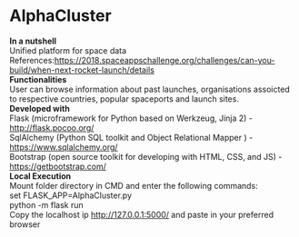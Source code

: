 # AlphaCluster
<b>In a nutshell</b><br>
Unified platform for space data<br>
References:https://2018.spaceappschallenge.org/challenges/can-you-build/when-next-rocket-launch/details<br>
<b>Functionalities</b><br>
User can browse information about past launches, organisations assoicted to respective countries, popular spaceports and launch sites.<br> 
<b>Developed with</b><br>
Flask (microframework for Python based on Werkzeug, Jinja 2) - http://flask.pocoo.org/ <br>
SqlAlchemy (Python SQL toolkit and Object Relational Mapper ) - https://www.sqlalchemy.org/<br>
Bootstrap (open source toolkit for developing with HTML, CSS, and JS) - https://getbootstrap.com/<br>
<b>Local Execution</b><br> 
Mount folder directory in CMD and enter the following commands:<br>
set FLASK_APP=AlphaCluster.py  
python -m flask run  
Copy the localhost ip http://127.0.0.1:5000/ and paste in your preferred browser

